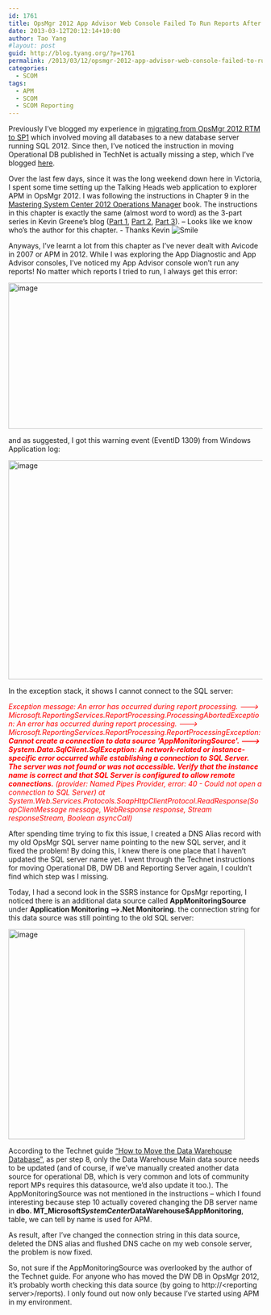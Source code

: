 ```yaml
---
id: 1761
title: OpsMgr 2012 App Advisor Web Console Failed To Run Reports After DW Database Move
date: 2013-03-12T20:12:14+10:00
author: Tao Yang
#layout: post
guid: http://blog.tyang.org/?p=1761
permalink: /2013/03/12/opsmgr-2012-app-advisor-web-console-failed-to-run-reports-after-dw-database-move/
categories:
  - SCOM
tags:
  - APM
  - SCOM
  - SCOM Reporting
---
```

Previously I’ve blogged my experience in <a href="http://blog.tyang.org/2013/01/08/migrating-opsmgr-2012-rtm-to-opsmgr-2012-sp1/">migrating from OpsMgr 2012 RTM to SP1</a> which involved moving all databases to a new database server running SQL 2012. Since then, I’ve noticed the instruction in moving Operational DB published in TechNet is actually missing a step, which I’ve blogged <a href="http://blog.tyang.org/2013/01/25/eventid-28001-and-29112-on-scom-2012-management-server-after-operational-database-move/">here</a>.

Over the last few days, since it was the long weekend down here in Victoria, I spent some time setting up the Talking Heads web application to explorer APM in OpsMgr 2012. I was following the instructions in Chapter 9 in the <a href="http://kevingreeneitblog.blogspot.com.au/2012/10/available-now-mastering-system-center.html">Mastering System Center 2012 Operations Manager</a> book. The instructions in this chapter is exactly the same (almost word to word) as the 3-part series in Kevin Greene’s blog (<a href="http://kevingreeneitblog.blogspot.com.au/2012/07/scom-2012-apm-consoles-part-1.html">Part 1</a>, <a href="http://kevingreeneitblog.blogspot.com.au/2012/07/scom-2012-apm-csm-vs-gsm-and-web.html">Part 2</a>, <a href="http://kevingreeneitblog.blogspot.com.au/2012/03/scom-2012-configuring-application_49.html">Part 3</a>). – Looks like we know who’s the author for this chapter. - Thanks Kevin <img class="wlEmoticon wlEmoticon-smile" style="border-style: none;" alt="Smile" src="http://blog.tyang.org/wp-content/uploads/2013/03/wlEmoticon-smile.png" />

Anyways, I’ve learnt a lot from this chapter as I’ve never dealt with Avicode in 2007 or APM in 2012. While I was exploring the App Diagnostic and App Advisor consoles, I’ve noticed my App Advisor console won’t run any reports! No matter which reports I tried to run, I always get this error:

<a href="http://blog.tyang.org/wp-content/uploads/2013/03/image6.png"><img style="background-image: none; padding-top: 0px; padding-left: 0px; display: inline; padding-right: 0px; border: 0px;" title="image" alt="image" src="http://blog.tyang.org/wp-content/uploads/2013/03/image_thumb5.png" width="580" height="290" border="0" /></a>

and as suggested, I got this warning event (EventID 1309) from Windows Application log:

<a href="http://blog.tyang.org/wp-content/uploads/2013/03/image7.png"><img style="background-image: none; padding-top: 0px; padding-left: 0px; display: inline; padding-right: 0px; border: 0px;" title="image" alt="image" src="http://blog.tyang.org/wp-content/uploads/2013/03/image_thumb6.png" width="543" height="435" border="0" /></a>

In the exception stack, it shows I cannot connect to the SQL server:

<em><span style="color: #ff0000;">Exception message: An error has occurred during report processing. ---&gt; Microsoft.ReportingServices.ReportProcessing.ProcessingAbortedException: An error has occurred during report processing. ---&gt; Microsoft.ReportingServices.ReportProcessing.ReportProcessingException: <strong>Cannot create a connection to data source 'AppMonitoringSource'. ---&gt; System.Data.SqlClient.SqlException: A network-related or instance-specific error occurred while establishing a connection to SQL Server. The server was not found or was not accessible. Verify that the instance name is correct and that SQL Server is configured to allow remote connections.</strong> (provider: Named Pipes Provider, error: 40 - Could not open a connection to SQL Server)
at System.Web.Services.Protocols.SoapHttpClientProtocol.ReadResponse(SoapClientMessage message, WebResponse response, Stream responseStream, Boolean asyncCall)
</span></em>

After spending time trying to fix this issue, I created a DNS Alias record with my old OpsMgr SQL server name pointing to the new SQL server, and it fixed the problem! By doing this, I knew there is one place that I haven’t updated the SQL server name yet. I went through the Technet instructions for moving Operational DB, DW DB and Reporting Server again, I couldn’t find which step was I missing.

Today, I had a second look in the SSRS instance for OpsMgr reporting, I noticed there is an additional data source called <strong>AppMonitoringSource</strong> under <strong>Application Monitoring –&gt;.Net Monitoring</strong>. the connection string for this data source was still pointing to the old SQL server:

<a href="http://blog.tyang.org/wp-content/uploads/2013/03/image8.png"><img style="background-image: none; padding-top: 0px; padding-left: 0px; display: inline; padding-right: 0px; border: 0px;" title="image" alt="image" src="http://blog.tyang.org/wp-content/uploads/2013/03/image_thumb7.png" width="469" height="417" border="0" /></a>

According to the Technet guide <a href="http://technet.microsoft.com/en-us/library/hh268492.aspx">“How to Move the Data Warehouse Database”</a>, as per step 8, only the Data Warehouse Main data source needs to be updated (and of course, if we’ve manually created another data source for operational DB, which is very common and lots of community report MPs requires this datasource, we’d also update it too.). The AppMonitoringSource was not mentioned in the instructions – which I found interesting because step 10 actually covered changing the DB server name in <strong>dbo. MT_Microsoft$SystemCenter$DataWarehouse$AppMonitoring</strong>, table, we can tell by name is used for APM.

As result, after I’ve changed the connection string in this data source, deleted the DNS alias and flushed DNS cache on my web console server, the problem is now fixed.

So, not sure if the AppMonitoringSource was overlooked by the author of the Technet guide. For anyone who has moved the DW DB in OpsMgr 2012, it’s probably worth checking this data source (by going to http://&lt;reporting server&gt;/reports). I only found out now only because I’ve started using APM in my environment.